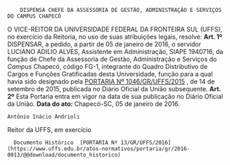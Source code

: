         DISPENSA CHEFE DA ASSESSORIA DE GESTÃO, ADMINISTRAÇÃO E SERVIÇOS DO CAMPUS CHAPECÓ  

 O VICE-REITOR DA UNIVERSIDADE FEDERAL DA FRONTEIRA SUL (UFFS), no exercício da Reitoria, no uso de suas atribuições legais, resolve:   **Art. 1º** DISPENSAR, a pedido, a partir de 05 de janeiro de 2016, o servidor LUCIANO ADILIO ALVES, Assistente em Administração, SIAPE 1940716, da função de Chefe da Assessoria de Gestão, Administração e Serviços do *Campus* Chapecó, código FG-1, integrante do Quadro Distributivo de Cargos e Funções Gratificadas desta Universidade, função para a qual havia sido designado pela [PORTARIA Nº 1046/GR/UFFS/2015](https://www.uffs.edu.br/atos-normativos/portaria/gr/2015-1046)  , de 14 de setembro de 2015, publicada no Diário Oficial da União subsequente.   **Art. 2º** Esta Portaria entra em vigor na data de sua publicação no Diário Oficial da União.      **Data do ato:** Chapecó-SC, 05 de janeiro de 2016.   
 

    Antônio Inácio Andrioli   
 Reitor da UFFS, em exercício 

      Documento Histórico  [PORTARIA Nº 13/GR/UFFS/2016](https://www.uffs.edu.br/atos-normativos/portaria/gr/2016-0013/@@download/documento_historico)     
      